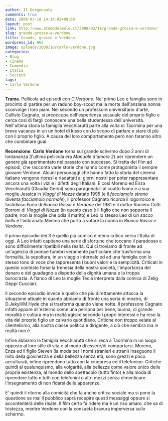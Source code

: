 ```yaml
---
author: Il Gorgonauta
comments: true
date: 2008-03-18 14:14:02+00:00
layout: post
link: http://www.atomodelmale.it/2008/03/18/grande-grosso-e-verdone/
slug: grande-grosso-e-verdone
title: Grande, grosso e Verdone.
wordpress_id: 962
image: uploads/2008/10/carlo-verdone.jpg
categories:
- Blog
- Cinema
- Commedia
- Italia
- Società
tags:
- Carlo Verdone
---
```


**Trama**. Pellicola ad episodi con _C.Verdone_. Nel primo Leo e famiglia sono in procinto di partire per un raduno boy-scout ma la morte dell'anziana nonna sconvolge i loro piani. Nel secondo un professore universitario d'arte, Callisto Cagnato, si preoccupa dell'esperienza sessuale del proprio figlio e cerca così di fargli conoscere una bella studentessa dell'università. Nell'ultima storia la famiglia Vecchiarutti parte alla volta di Taormina per una breve vacanza in un un hotel di lusso con lo scopo di parlare e stare di più con il proprio figlio. A causa del loro comportamento però non faranno altro che combinare guai.

**Recensione**. **Carlo Verdone** torna sul grande schermo dopo 2 anni di lontananza (l'ultima pellicola era _Manuale d'amore 2_) per riprendere un genere già sperimentato nel passato con successo. Si tratta del film ad episodi, che racconta varie storie che hanno come protagonista il sempre giovane Verdone. Alcuni personaggi che hanno fatto la storia del cinema italiano vengono ripresi e riadattati ai giorni nostri per poter rappresentare ancora una volta i vizi e i difetti degli Italiani. E così Moreno ed Enza Vecchiarutti (Claudia Gerini) sono paragonabili al coatto Ivano e a sua moglie Jessica in _Viaggi di Nozze_ datato 1995 (e il _facciamolo strano_ diventa _facciamolo normale_), il professor Cagnato ricorda il logorroico e fastidioso Furio di _Bianco Rosso e Verdone_ del 1981 e il dottor Raniero Cotti Borroni di _Viaggi di Nozze_ (in questo caso è il figlio che non sopporta il padre, non la moglie che odia il marito) e Leo lo stesso Leo di _Un sacco bello_ e l'imbranato Mimmo che porta a votare la nonna in _Bianco Rosso e Verdone_.

Il primo episodio dei 3 è quello più comico e meno  critico verso l'Italia di oggi. A Leo infatti capitano una serie di sfortune che toccano il paradosso e sono difficilmente ripetibili nella realtà. Qui ci troviamo di fronte ad un'agenzia di pompe funebri veramente particolare che trasforma una formalità, la sepoltura, in un viaggio infernale ed ad una famiglia con lo stesso tono di voce che rappresenta i buoni valori e la semplicità. Criticati in questo contesto forse la frenesia della nostra società, l'importanza del denaro e del guadagno a dispetto della dignità umana e la troppa burocrazia. A fianco di Leo la moglie Tecla interpreta dalla comica di Zelig Geppi Cucciari.

Il secondo episodio invece è quello che più direttamente attacca la situazione attuale in quanto abbiamo di fronte una sorta di mostro, di D.Jekyll/M.Hyde che si trasforma quando viene notte. Il professore Cagnato infatti appare all'esterno come una persona per bene, buona, di grande moralità e cultura ma in realtà agisce secondo i propri interessi e ha reso la vita del proprio figlio un calvario quotidiano. Critiche non troppo velate al clientelismo, alla nostra classe politica e dirigente, a ciò che sembra ma in realtà non è.

Infine abbiamo la famiglia Vecchiarutti che si reca a Taormina in un luogo opposto al loro stile di vita e al modo di essere/di comportarsi. Moreno, Enza ed il figlio Steven (la moda per i nomi stranieri e strani) inseguono il mito della giovinezza e della bellezza senza età, sono grezzi e poco acculturati, infine riprendono tutto con la cinepresa ed il telefonino. Critiche quindi al qualunquismo, alla volgarità, alla bellezza come valore unico delle propria esistenza, al mondo dello spettacolo (tutto finto) e alla moda di riprendere tutto e tutti con telefonini o altri mezzi senza dimenticare l'insegnamento di non fidarsi delle apparenze.

E' quindi il ritorno alla comicità che fa anche critica sociale ma si pone la questione se mai il pubblico saprà recepire questi messaggi oppure si accontenterà delle risate. Il film certo fa ridere ma è un riso amaro, che sa di tristezza, mentre Verdone con la consueta bravura imperversa sullo schermo.
